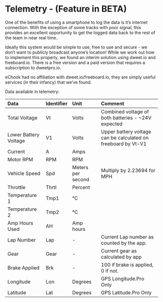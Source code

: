 # **Telemetry - \(Feature in BETA\)**

One of the benefits of using a smartphone to log the data is it’s internet connection. With the exception of some tracks with poor signal, this provides an excellent opportunity to get the logged data back to the rest of the team in near real time..

Ideally this system would be simple to use, free to use and secure - we don’t want to publicly broadcast anyone’s location! While we work out how to implement this properly, we found an interim solution using dweet.io and freeboard.io. There is a free version and a paid version that requires a subscription to dweetpro.io.

eChook had no affiliation with dweet.io/freeboard.io, they are simply useful services \(in their infancy\) that we’ve found.

Data available in telemetry:

| **Data** | **Identifier** | **Unit** | **Comment** |
| :--- | :--- | :--- | :--- |
| Total Voltage | Vt | Volts | Combined voltage of both batteries - ~24V expected |
| Lower Battery Voltage | V1 | Volts | Upper battery voltage can be calculated on freeboard by Vt-V1 |
| Current | A | Amps |   |
| Motor RPM | RPM | RPM |   |
| Vehicle Speed | Spd | Meters per second | Multiply by 2.23694 for MPH |
| Throttle | Thrtl | Percent |   |
| Temperature 1 | Tmp1 | °C |   |
| Temperature 2 | Tmp2 | °C |   |
| Amp Hours Used | AH | Amp hours |   |
| Lap Number | Lap | - | Current Lap number as counted by the app. |
| Gear | Gear | - | Current gear as calculated by app |
| Brake Applied | Brk | - | 100 if brake is applied, 0 if not. |
| Longitude | Lon | Degrees | GPS Longitude.Pro Only |
| Latitude | Lat | Degrees | GPS Latitude.Pro Only |



